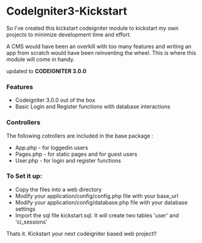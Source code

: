 # CodeIgniter3-Kickstart

So I've created this kickstart codeigniter module to kickstart my own projects to minimize development time and effort.

A CMS would have been an overkill with too many features and writing an app from scratch would have been reinventing the wheel. This is where this module will come in handy.

updated to  **CODEIGNITER 3.0.0**

### Features
  - Codeigniter 3.0.0 out of the box
  - Basic Login and Register functions with database interactions

### Controllers
The following cotrollers are included in the base package : 
  - App.php - for loggedin users
  - Pages.php - for static pages and for guest users
  - User.php - for login and register functions

### To Set it up:
  - Copy the files into a web directory
  - Modify your application/config/config.php file with your base_url
  - Modify your application/config/database.php file with your database settings
  - Import the sql file kickstart.sql. It will create two tables 'user' and 'ci_sessions'

Thats it. 
Kickstart your next codeigniter based web project!!